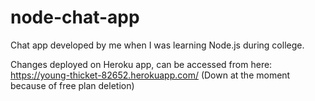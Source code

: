 # node-chat-app

Chat app developed by me when I was learning Node.js during college.

Changes deployed on Heroku app, can be accessed from here: https://young-thicket-82652.herokuapp.com/ (Down at the moment because of free plan deletion)
